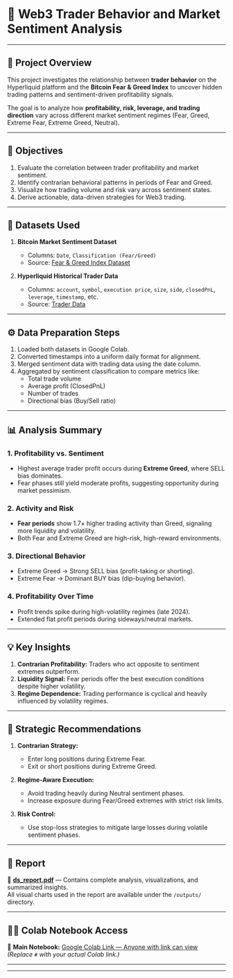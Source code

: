 # 🧠 Web3 Trader Behavior and Market Sentiment Analysis

---

## 📌 Project Overview

This project investigates the relationship between **trader behavior** on the Hyperliquid platform and the **Bitcoin Fear & Greed Index** to uncover hidden trading patterns and sentiment-driven profitability signals.  

The goal is to analyze how **profitability, risk, leverage, and trading direction** vary across different market sentiment regimes (Fear, Greed, Extreme Fear, Extreme Greed, Neutral).

---

## 🧭 Objectives

1. Evaluate the correlation between trader profitability and market sentiment.  
2. Identify contrarian behavioral patterns in periods of Fear and Greed.  
3. Visualize how trading volume and risk vary across sentiment states.  
4. Derive actionable, data-driven strategies for Web3 trading.

---

## 🧠 Datasets Used

1. **Bitcoin Market Sentiment Dataset**  
   - Columns: `Date`, `Classification (Fear/Greed)`  
   - Source: [Fear & Greed Index Dataset](https://drive.google.com/file/d/1PgQC0tO8XN-wqkNyghWc_-mnrYv_nhSf/view?usp=sharing
   )

2. **Hyperliquid Historical Trader Data**  
   - Columns: `account`, `symbol`, `execution price`, `size`, `side`, `closedPnL`, `leverage`, `timestamp`, etc.  
   - Source: [Trader Data](https://drive.google.com/file/d/1IAfLZwu6rJzyWKgBToqwSmmVYU6VbjVs/view?usp=sharing
   )

---

## ⚙️ Data Preparation Steps

1. Loaded both datasets in Google Colab.  
2. Converted timestamps into a uniform daily format for alignment.  
3. Merged sentiment data with trading data using the date column.  
4. Aggregated by sentiment classification to compare metrics like:
   - Total trade volume  
   - Average profit (ClosedPnL)  
   - Number of trades  
   - Directional bias (Buy/Sell ratio)

---

## 📊 Analysis Summary

### 1. Profitability vs. Sentiment
- Highest average trader profit occurs during **Extreme Greed**, where SELL bias dominates.  
- Fear phases still yield moderate profits, suggesting opportunity during market pessimism.

### 2. Activity and Risk
- **Fear periods** show 1.7× higher trading activity than Greed, signaling more liquidity and volatility.  
- Both Fear and Extreme Greed are high-risk, high-reward environments.

### 3. Directional Behavior
- Extreme Greed → Strong SELL bias (profit-taking or shorting).  
- Extreme Fear → Dominant BUY bias (dip-buying behavior).  

### 4. Profitability Over Time
- Profit trends spike during high-volatility regimes (late 2024).  
- Extended flat profit periods during sideways/neutral markets.

---

## 💡 Key Insights

1. **Contrarian Profitability:** Traders who act opposite to sentiment extremes outperform.  
2. **Liquidity Signal:** Fear periods offer the best execution conditions despite higher volatility.  
3. **Regime Dependence:** Trading performance is cyclical and heavily influenced by volatility regimes.

---

## 🧭 Strategic Recommendations

1. **Contrarian Strategy:**  
   - Enter long positions during Extreme Fear.  
   - Exit or short positions during Extreme Greed.  

2. **Regime-Aware Execution:**  
   - Avoid trading heavily during Neutral sentiment phases.  
   - Increase exposure during Fear/Greed extremes with strict risk limits.

3. **Risk Control:**  
   - Use stop-loss strategies to mitigate large losses during volatile sentiment phases.

---

## 🧾 Report

📄 **[ds_report.pdf](./ds_report.pdf)** — Contains complete analysis, visualizations, and summarized insights.  
All visual charts used in the report are available under the `/outputs/` directory.

---

## 🧑‍💻 Colab Notebook Access

📎 **Main Notebook:** [Google Colab Link — Anyone with link can view](#)  
*(Replace `#` with your actual Colab link.)*

---

---



